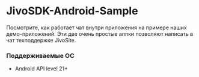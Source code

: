 # JivoSDK-Android-Sample
Посмотрите, как работает чат внутри приложения на примере наших демо-приложений. Эти две очень простые аппки позволяют написать в чат техподдержке JivoSite.
### Поддерживаемые ОС
- Android API level 21+

